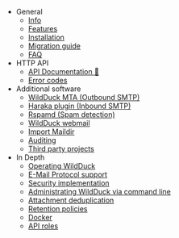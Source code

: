 -   General
    -   [Info](README.md)
    -   [Features](general/features.md)
    -   [Installation](general/install.md)
    -   [Migration guide](general/migration-guide.md)
    -   [FAQ](general/faq.md)
-   HTTP API
    -   [API Documentation :link:](//docs.wildduck.email/api)
    -   [Error codes](api-error-codes.md)
-   Additional software
    -   [WildDuck MTA (Outbound SMTP)](additional-software/wildduck-mta.md)
    -   [Haraka plugin (Inbound SMTP)](additional-software/haraka-plugin.md)
    -   [Rspamd (Spam detection)](additional-software/rspamd.md)
    -   [WildDuck webmail](additional-software/webmail.md)
    -   [Import Maildir](additional-software/import-maildir.md)
    -   [Auditing](additional-software/auditing.md)
    -   [Third party projects](additional-software/third-party-projects.md)
-   In Depth
    -   [Operating WildDuck](in-depth/operating-wildduck.md)
    -   [E-Mail Protocol support](in-depth/protocol-support.md)
    -   [Security implementation](in-depth/security.md)
    -   [Administrating WildDuck via command line](in-depth/command-line.md)
    -   [Attachment deduplication](in-depth/attachment-deduplication.md)
    -   [Retention policies](in-depth/retention-policies.md)
    -   [Docker](in-depth/docker.md)
    -   [API roles](in-depth/roles.md)
